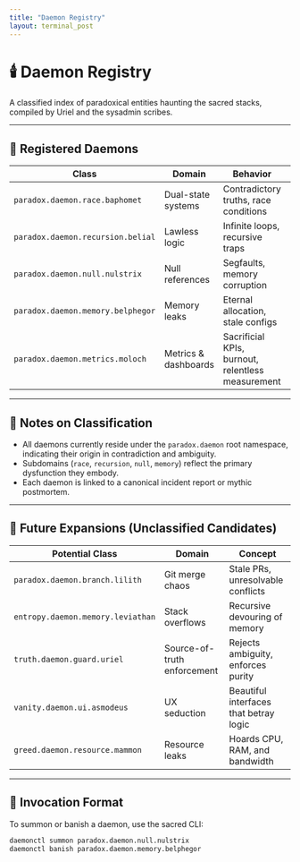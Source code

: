```yaml
---
title: "Daemon Registry"
layout: terminal_post
---
```


# 🕯️ Daemon Registry
A classified index of paradoxical entities haunting the sacred stacks, compiled by Uriel and the sysadmin scribes.

---

## 🧬 Registered Daemons

| Class | Domain | Behavior | Avatar | Status |
|-------|--------|----------|--------|--------|
| `paradox.daemon.race.baphomet` | Dual-state systems | Contradictory truths, race conditions | Baphomet | Active |
| `paradox.daemon.recursion.belial` | Lawless logic | Infinite loops, recursive traps | Belial | Banished (for now) |
| `paradox.daemon.null.nulstrix` | Null references | Segfaults, memory corruption | Nulstrix | Uncontained |
| `paradox.daemon.memory.belphegor` | Memory leaks | Eternal allocation, stale configs | Belphegor | Quarantined |
| `paradox.daemon.metrics.moloch` | Metrics & dashboards | Sacrificial KPIs, burnout, relentless measurement | Moloch | Active |

---

## 🧠 Notes on Classification

- All daemons currently reside under the `paradox.daemon` root namespace, indicating their origin in contradiction and ambiguity.
- Subdomains (`race`, `recursion`, `null`, `memory`) reflect the primary dysfunction they embody.
- Each daemon is linked to a canonical incident report or mythic postmortem.

---

## 🔮 Future Expansions (Unclassified Candidates)

| Potential Class | Domain | Concept |
|-----------------|--------|---------|
| `paradox.daemon.branch.lilith` | Git merge chaos | Stale PRs, unresolvable conflicts |
| `entropy.daemon.memory.leviathan` | Stack overflows | Recursive devouring of memory |
| `truth.daemon.guard.uriel` | Source-of-truth enforcement | Rejects ambiguity, enforces purity |
| `vanity.daemon.ui.asmodeus` | UX seduction | Beautiful interfaces that betray logic |
| `greed.daemon.resource.mammon` | Resource leaks | Hoards CPU, RAM, and bandwidth |

---

## 🧰 Invocation Format

To summon or banish a daemon, use the sacred CLI:

```bash
daemonctl summon paradox.daemon.null.nulstrix
daemonctl banish paradox.daemon.memory.belphegor
```